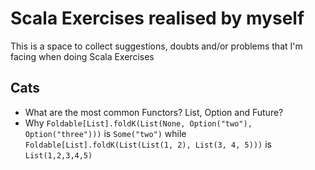 # Scala Exercises realised by myself

This is a space to collect suggestions, doubts and/or problems that I'm facing when doing Scala Exercises

## Cats

- What are the most common Functors? List, Option and Future?
- Why `Foldable[List].foldK(List(None, Option("two"), Option("three")))` is `Some("two")`
  while `Foldable[List].foldK(List(List(1, 2), List(3, 4, 5)))` is `List(1,2,3,4,5)` 
  
